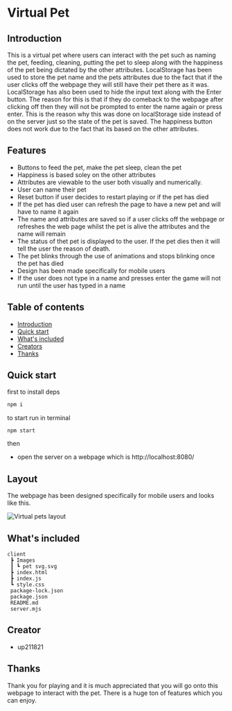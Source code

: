 # Virtual Pet


## Introduction
This is a virtual pet where users can interact with the pet such as naming the pet, feeding, cleaning, putting the pet to sleep along with the happiness of the pet being dictated by the other attributes. LocalStorage has been used to store the pet name and the pets attributes due to the fact that if the user clicks off the webpage they will still have their pet there as it was. LocalStorage has also been used to hide the input text along with the Enter button. The reason for this is that if they do comeback to the webpage after clicking off then they will not be prompted to enter the name again or press enter. This is the reason why this was done on localStorage side instead of on the server just so the state of the pet is saved. The happiness button does not work due to the fact that its based on the other attributes. 


## Features
- Buttons to feed the pet, make the pet sleep, clean the pet
- Happiness is based soley on the other attributes
- Attributes are viewable to the user both visually and numerically. 
- User can name their pet 
- Reset button if user decides to restart playing or if the pet has died 
- If the pet has died user can refresh the page to have a new pet and will have to name it again
- The name and attributes are saved so if a user clicks off the webpage or refreshes the web page whilst the pet is alive the attributes and the name will remain
- The status of thet pet is displayed to the user. If the pet dies then it will tell the user the reason of death. 
- The pet blinks through the use of animations and stops blinking once the pet has died 
- Design has been made specifically for mobile users
- If the user does not type in a name and presses enter the game will not run until the user has typed in a name



## Table of contents

- [Introduction](#introduction)
- [Quick start](#quick-start)
- [What's included](#whats-included)
- [Creators](#creator)
- [Thanks](#thanks)


## Quick start

first to install deps
```bash
npm i
```
to start run in terminal

```
npm start
```
then  
- open the server on a webpage which is 
http://localhost:8080/

## Layout

The webpage has been designed specifically for mobile users and looks like this. 

![Virtual pets layout](https://user-images.githubusercontent.com/114497854/233987789-ebbef749-c56b-414c-b4ae-b351f607e763.gif)







## What's included

```
client
 ┣ Images
 ┃ ┗ pet svg.svg
 ┣ index.html
 ┣ index.js
 ┗ style.css
 package-lock.json
 package.json
 README.md
 server.mjs
 ```


## Creator

- up211821






## Thanks

Thank you for playing and it is much appreciated that you will go onto this webpage to interact with the pet. There is a huge ton of features which you can enjoy. 
